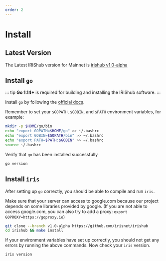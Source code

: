 ```yaml
---
order: 2
---
```


# Install

## Latest Version

The Latest IRIShub version for Mainnet is [irishub v1.0-alpha](https://github.com/irisnet/irishub/releases/latest)

## Install `go`

::: tip
**Go 1.14+** is required for building and installing the IRIShub software.
:::

Install `go` by following the [official docs](https://golang.org/doc/install).

Remember to set your `$GOPATH`, `$GOBIN`, and `$PATH` environment variables, for example:

```bash
mkdir -p $HOME/go/bin
echo "export GOPATH=$HOME/go" >> ~/.bashrc
echo "export GOBIN=$GOPATH/bin" >> ~/.bashrc
echo "export PATH=$PATH:$GOBIN" >> ~/.bashrc
source ~/.bashrc
```

Verify that `go` has been installed successfully

```bash
go version
```

## Install `iris`

After setting up `go` correctly, you should be able to compile and run `iris`.

Make sure that your server can access to google.com because our project depends on some libraries provided by google. (If you are not able to access google.com, you can also try to add a proxy: `export GOPROXY=https://goproxy.io`)

```bash
git clone --branch v1.0-alpha https://github.com/irisnet/irishub
cd irishub && make install
```

If your environment variables have set up correctly, you should not get any errors by running the above commands.
Now check your `iris` version.

```bash
iris version
```
